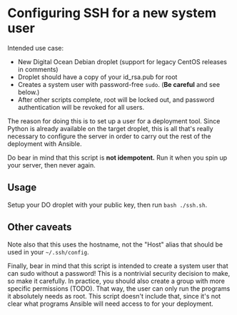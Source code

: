 # Configuring SSH for a new system user
Intended use case:
- New Digital Ocean Debian droplet (support for legacy CentOS releases in comments)
- Droplet should have a copy of your id_rsa.pub for root
- Creates a system user with password-free `sudo`. (**Be careful** and see below.)
- After other scripts complete, root will be locked out,
and password authentication will be revoked for all users.

The reason for doing this is to set up a user for a deployment tool.
Since Python is already available on the target droplet,
this is all that's really necessary to configure the server
in order to carry out the rest of the deployment with Ansible.

Do bear in mind that this script is **not idempotent.**
Run it when you spin up your server, then never again.

## Usage
Setup your DO droplet with your public key, then run `bash ./ssh.sh`.

## Other caveats
Note also that this uses the hostname, not the "Host" alias
that should be used in your `~/.ssh/config`.

Finally, bear in mind that this script is intended to create a system user
that can sudo without a password!
This is a nontrivial security decision to make, so make it carefully.
In practice, you should also create a group with more specific permissions (TODO).
That way, the user can only run the programs it absolutely needs as root.
This script doesn't include that, since it's not clear what programs Ansible will need access to
for your deployment.
